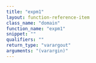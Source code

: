 ```yaml
---
title: "expm1"
layout: function-reference-item
class_name: "domain"
function_name: "expm1"
snippet: ""
qualifiers: ""
return_type: "varargout"
arguments: "(varargin)"
---
```


<pre class="help-text"></pre>